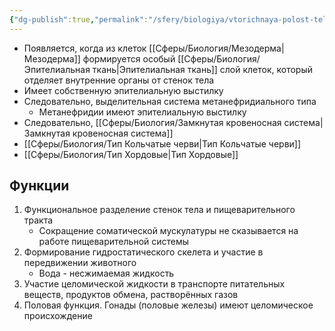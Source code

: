 ```yaml
---
{"dg-publish":true,"permalink":"/sfery/biologiya/vtorichnaya-polost-tela-czelom/","tags":["Зоология"]}
---
```


- Появляется, когда из клеток [[Сферы/Биология/Мезодерма\|Мезодерма]] формируется особый [[Сферы/Биология/Эпителиальная ткань\|Эпителиальная ткань]] слой клеток, который отделяет внутренние органы от стенок тела
- Имеет собственную эпителиальную выстилку
- Следовательно, выделительная система метанефридиального типа 
	- Метанефридии имеют эпителиальную выстилку
- Следовательно, [[Сферы/Биология/Замкнутая кровеносная система\|Замкнутая кровеносная система]]
- [[Сферы/Биология/Тип Кольчатые черви\|Тип Кольчатые черви]]
- [[Сферы/Биология/Тип Хордовые\|Тип Хордовые]]
## Функции
1. Функциональное разделение стенок тела и пищеварительного тракта
	- Сокращение соматической мускулатуры не сказывается на работе пищеварительной системы 
2. Формирование гидростатического скелета и участие в передвижении животного
	- Вода - несжимаемая жидкость
3. Участие целомической жидкости в транспорте питательных веществ, продуктов обмена, растворённых газов
4. Половая функция. Гонады (половые железы) имеют целомическое происхождение